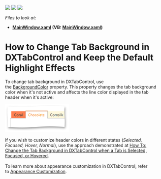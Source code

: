 <!-- default badges list -->
![](https://img.shields.io/endpoint?url=https://codecentral.devexpress.com/api/v1/VersionRange/128641835/22.2.2%2B)
[![](https://img.shields.io/badge/Open_in_DevExpress_Support_Center-FF7200?style=flat-square&logo=DevExpress&logoColor=white)](https://supportcenter.devexpress.com/ticket/details/T327840)
[![](https://img.shields.io/badge/📖_How_to_use_DevExpress_Examples-e9f6fc?style=flat-square)](https://docs.devexpress.com/GeneralInformation/403183)
<!-- default badges end -->
<!-- default file list -->
*Files to look at*:

* **[MainWindow.xaml](./CS/DXTabControlExample/MainWindow.xaml) (VB: [MainWindow.xaml](./VB/DXTabControlExample/MainWindow.xaml))**
<!-- default file list end -->
# How to Change Tab Background in DXTabControl and Keep the Default Highlight Effects


<p>To change tab background in DXTabControl, use the <a href="https://documentation.devexpress.com/#WPF/DevExpressXpfCoreDXTabItem_BackgroundColortopic">BackgroundColor</a> property. This property changes the tab background color when it's not active and affects the line color displayed in the tab header when it's active:</p>
<img src="https://raw.githubusercontent.com/DevExpress-Examples/how-to-change-tab-background-in-dxtabcontrol-and-keep-the-default-highlight-effects-t327840/15.2.4+/media/5c40a9d0-aa14-11e5-80bf-00155d62480c.png"><br>
<p>If you wish to customize header colors in different states (<em>Selected, Focused, Hover, Normal</em>), use the approach demonstrated at <a href="https://www.devexpress.com/Support/Center/p/T327852">How To: Change the Tab Background in DXTabControl when a Tab is Selected, Focused, or Hovered</a>.<br><br>To learn more about appearance customization in DXTabControl, refer to <a href="https://documentation.devexpress.com/#WPF/CustomDocument113899">Appearance Customization</a>.</p>

<br/>


